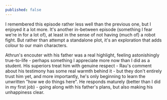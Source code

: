```yaml
---
published: false
---
```


I remembered this episode rather less well than the previous one, but I enjoyed it a lot more. It's another in-between episode (something I fear we're in for a lot of), at least in the sense of not having (much of) a robot fight.  But rather than attempt a standalone plot, it's an exploration that adds colour to our main characters.

Athrun's encouter with his father was a real highlight, feeling astonishingly true-to-life - perhaps something I appreciate more now than I did as a student. His superiors treat him with genuine respect - Rau's comment about his testimony has some real warmth behind it - but they don't entirely trust him yet, and more importantly, he's only beginning to learn the unwritten "how we do things here". He responds maturely (better than I did in my first job) - going along with his father's plans, but also making his unhappiness clear. 

